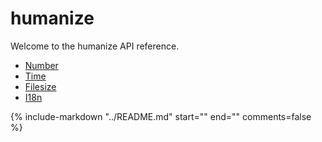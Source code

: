 # humanize

Welcome to the humanize API reference.

- [Number](number.md)
- [Time](time.md)
- [Filesize](filesize.md)
- [I18n](i18n.md)

{%
   include-markdown "../README.md"
   start="<!-- usage-start -->"
   end="<!-- usage-end -->"
   comments=false
%}
